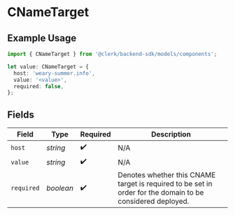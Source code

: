 # CNameTarget

## Example Usage

```typescript
import { CNameTarget } from '@clerk/backend-sdk/models/components';

let value: CNameTarget = {
  host: 'weary-summer.info',
  value: '<value>',
  required: false,
};
```

## Fields

| Field      | Type      | Required           | Description                                                                                                     |
| ---------- | --------- | ------------------ | --------------------------------------------------------------------------------------------------------------- |
| `host`     | _string_  | :heavy_check_mark: | N/A                                                                                                             |
| `value`    | _string_  | :heavy_check_mark: | N/A                                                                                                             |
| `required` | _boolean_ | :heavy_check_mark: | Denotes whether this CNAME target is required to be set in order for the domain to be considered deployed.<br/> |
